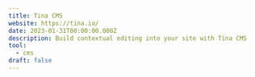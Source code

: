 ```yaml
---
title: Tina CMS
website: https://tina.io/
date: 2023-01-31T00:00:00.000Z
description: Build contextual editing into your site with Tina CMS
tool: 
  - cms
draft: false
---
```

